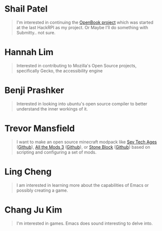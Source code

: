 # Shail Patel

> I'm interested in continuing the [OpenBook project](https://github.com/openbook-project) which was started at the last HackRPI as my project. Or Maybe I'll do something with Submitty.. not sure.

# Hannah Lim
> Interested in contributing to Mozilla's Open Source projects, specifically Gecko, the accessibility engine

# Benji Prashker
> Interested in looking into ubuntu's open source compiler to better understand the inner workings of it.

# Trevor Mansfield
> I want to make an open source minecraft modpack like [Sev Tech Ages](https://minecraft.curseforge.com/projects/sevtech-ages) ([Github](https://github.com/DarkPacks/SevTech-Ages/issues)), [All the Mods 3](https://minecraft.curseforge.com/projects/all-the-mods-3) ([Github](https://github.com/AllTheMods/ATM-3)), or [Stone Block](https://minecraft.curseforge.com/projects/stoneblock) ([Github](https://github.com/Sunekaer/stoneBlock)) based on scripting and configuring a set of mods.

# Ling Cheng
> I am interested in learning more about the capabilities of Emacs or possibly creating a game.

# Chang Ju Kim
> I'm interested in games. Emacs does sound interesting to delve into.
